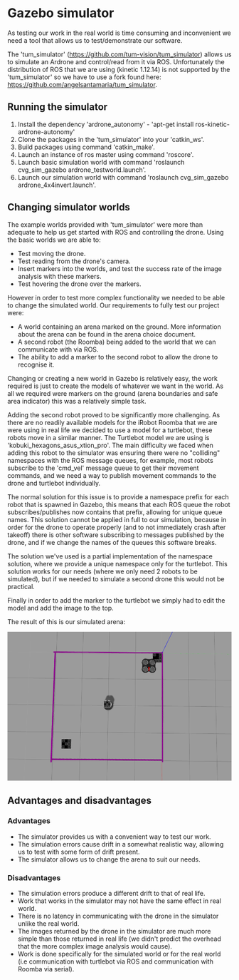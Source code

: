 # Gazebo simulator

As testing our work in the real world is time consuming and inconvenient we need a tool that allows us to test/demonstrate our software.

The 'tum_simulator' (https://github.com/tum-vision/tum_simulator) allows us to simulate an Ardrone and control/read from it via ROS. Unfortunately the distribution of ROS that we are using (kinetic 1.12.14) is not supported by the 'tum_simulator' so we have to use a fork found here: https://github.com/angelsantamaria/tum_simulator.

## Running the simulator

1. Install the dependency 'ardrone_autonomy' - 'apt-get install ros-kinetic-ardrone-autonomy'
2. Clone the packages in the 'tum_simulator' into your 'catkin_ws'.
3. Build packages using command 'catkin_make'.
4. Launch an instance of ros master using command 'roscore'.
5. Launch basic simulation world with command 'roslaunch cvg_sim_gazebo ardrone_testworld.launch'.
6. Launch our simulation world with command 'roslaunch cvg_sim_gazebo ardrone_4x4invert.launch'.

## Changing simulator worlds

The example worlds provided with 'tum_simulator' were more than adequate to help us get started with ROS and controlling the drone. Using the basic worlds we are able to:

* Test moving the drone.
* Test reading from the drone's camera.
* Insert markers into the worlds, and test the success rate of the image analysis with these markers.
* Test hovering the drone over the markers.

However in order to test more complex functionality we needed to be able to change the simulated world. Our requirements to fully test our project were:

* A world containing an arena marked on the ground. More information about the arena can be found in the arena choice document.
* A second robot (the Roomba) being added to the world that we can communicate with via ROS.
* The ability to add a marker to the second robot to allow the drone to recognise it.

Changing or creating a new world in Gazebo is relatively easy, the work required is just to create the models of whatever we want in the world. As all we required were markers on the ground (arena boundaries and safe area indicator) this was a relatively simple task.

Adding the second robot proved to be significantly more challenging. As there are no readily available models for the iRobot Roomba that we are were using in real life we decided to use a model for a turtlebot, these robots move in a similar manner. The Turtlebot model we are using is 'kobuki_hexagons_asus_xtion_pro'. The main difficulty we faced when adding this robot to the simulator was ensuring there were no "colliding" namespaces with the ROS message queues, for example, most robots subscribe to the 'cmd_vel' message queue to get their movement commands, and we need a way to publish movement commands to the drone and turtlebot individually.

The normal solution for this issue is to provide a namespace prefix for each robot that is spawned in Gazebo, this means that each ROS queue the robot subscribes/publishes now contains that prefix, allowing for unique queue names. This solution cannot be applied in full to our simulation, because in order for the drone to operate properly (and to not immediately crash after takeoff) there is other software subscribing to messages published by the drone, and if we change the names of the queues this software breaks.

The solution we've used is a partial implementation of the namespace solution, where we provide a unique namespace only for the turtlebot. This solution works for our needs (where we only need 2 robots to be simulated), but if we needed to simulate a second drone this would not be practical.

Finally in order to add the marker to the turtlebot we simply had to edit the model and add the image to the top.

The result of this is our simulated arena:

![Simulated arena](images/gazebo_example.png)

## Advantages and disadvantages

### Advantages

* The simulator provides us with a convenient way to test our work.
* The simulation errors cause drift in a somewhat realistic way, allowing us to test with some form of drift present.
* The simulator allows us to change the arena to suit our needs.

### Disadvantages

* The simulation errors produce a different drift to that of real life.
* Work that works in the simulator may not have the same effect in real world.
* There is no latency in communicating with the drone in the simulator unlike the real world.
* The images returned by the drone in the simulator are much more simple than those returned in real life (we didn't predict the overhead that the more complex image analysis would cause).
* Work is done specifically for the simulated world or for the real world (i.e communication with turtlebot via ROS and communication with Roomba via serial).
